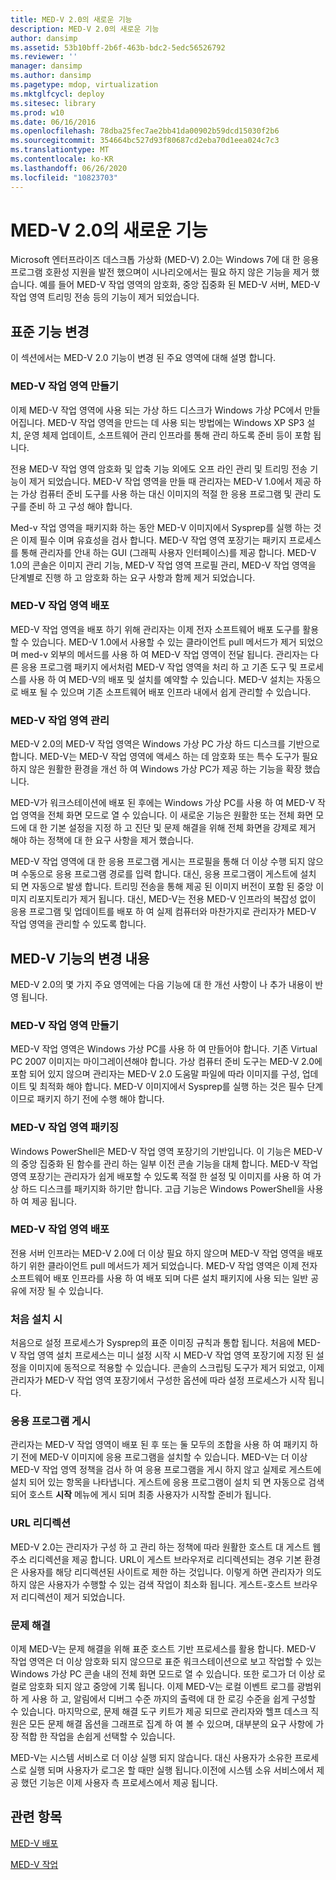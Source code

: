 ```yaml
---
title: MED-V 2.0의 새로운 기능
description: MED-V 2.0의 새로운 기능
author: dansimp
ms.assetid: 53b10bff-2b6f-463b-bdc2-5edc56526792
ms.reviewer: ''
manager: dansimp
ms.author: dansimp
ms.pagetype: mdop, virtualization
ms.mktglfcycl: deploy
ms.sitesec: library
ms.prod: w10
ms.date: 06/16/2016
ms.openlocfilehash: 78dba25fec7ae2bb41da00902b59dcd15030f2b6
ms.sourcegitcommit: 354664bc527d93f80687cd2eba70d1eea024c7c3
ms.translationtype: MT
ms.contentlocale: ko-KR
ms.lasthandoff: 06/26/2020
ms.locfileid: "10823703"
---
```

# MED-V 2.0의 새로운 기능


Microsoft 엔터프라이즈 데스크톱 가상화 (MED-V) 2.0는 Windows 7에 대 한 응용 프로그램 호환성 지원을 발전 했으며이 시나리오에서는 필요 하지 않은 기능을 제거 했습니다. 예를 들어 MED-V 작업 영역의 암호화, 중앙 집중화 된 MED-V 서버, MED-V 작업 영역 트리밍 전송 등의 기능이 제거 되었습니다.

## 표준 기능 변경


이 섹션에서는 MED-V 2.0 기능이 변경 된 주요 영역에 대해 설명 합니다.

### MED-V 작업 영역 만들기

이제 MED-V 작업 영역에 사용 되는 가상 하드 디스크가 Windows 가상 PC에서 만들어집니다. MED-V 작업 영역을 만드는 데 사용 되는 방법에는 Windows XP SP3 설치, 운영 체제 업데이트, 소프트웨어 관리 인프라를 통해 관리 하도록 준비 등이 포함 됩니다.

전용 MED-V 작업 영역 암호화 및 압축 기능 외에도 오프 라인 관리 및 트리밍 전송 기능이 제거 되었습니다. MED-V 작업 영역을 만들 때 관리자는 MED-V 1.0에서 제공 하는 가상 컴퓨터 준비 도구를 사용 하는 대신 이미지의 적절 한 응용 프로그램 및 관리 도구를 준비 하 고 구성 해야 합니다.

Med-v 작업 영역을 패키지화 하는 동안 MED-V 이미지에서 Sysprep를 실행 하는 것은 이제 필수 이며 유효성을 검사 합니다. MED-V 작업 영역 포장기는 패키지 프로세스를 통해 관리자를 안내 하는 GUI (그래픽 사용자 인터페이스)를 제공 합니다. MED-V 1.0의 콘솔은 이미지 관리 기능, MED-V 작업 영역 프로필 관리, MED-V 작업 영역을 단계별로 진행 하 고 암호화 하는 요구 사항과 함께 제거 되었습니다.

### MED-V 작업 영역 배포

MED-V 작업 영역을 배포 하기 위해 관리자는 이제 전자 소프트웨어 배포 도구를 활용할 수 있습니다. MED-V 1.0에서 사용할 수 있는 클라이언트 pull 메서드가 제거 되었으며 med-v 외부의 메서드를 사용 하 여 MED-V 작업 영역이 전달 됩니다. 관리자는 다른 응용 프로그램 패키지 에서처럼 MED-V 작업 영역을 처리 하 고 기존 도구 및 프로세스를 사용 하 여 MED-V의 배포 및 설치를 예약할 수 있습니다. MED-V 설치는 자동으로 배포 될 수 있으며 기존 소프트웨어 배포 인프라 내에서 쉽게 관리할 수 있습니다.

### MED-V 작업 영역 관리

MED-V 2.0의 MED-V 작업 영역은 Windows 가상 PC 가상 하드 디스크를 기반으로 합니다. MED-V는 MED-V 작업 영역에 액세스 하는 데 암호화 또는 특수 도구가 필요 하지 않은 원활한 환경을 개선 하 여 Windows 가상 PC가 제공 하는 기능을 확장 했습니다.

MED-V가 워크스테이션에 배포 된 후에는 Windows 가상 PC를 사용 하 여 MED-V 작업 영역을 전체 화면 모드로 열 수 있습니다. 이 새로운 기능은 원활한 또는 전체 화면 모드에 대 한 기본 설정을 지정 하 고 진단 및 문제 해결을 위해 전체 화면을 강제로 제거 해야 하는 정책에 대 한 요구 사항을 제거 했습니다.

MED-V 작업 영역에 대 한 응용 프로그램 게시는 프로필을 통해 더 이상 수행 되지 않으며 수동으로 응용 프로그램 경로를 입력 합니다. 대신, 응용 프로그램이 게스트에 설치 되 면 자동으로 발생 합니다. 트리밍 전송을 통해 제공 된 이미지 버전이 포함 된 중앙 이미지 리포지토리가 제거 됩니다. 대신, MED-V는 전용 MED-V 인프라의 복잡성 없이 응용 프로그램 및 업데이트를 배포 하 여 실제 컴퓨터와 마찬가지로 관리자가 MED-V 작업 영역을 관리할 수 있도록 합니다.

## MED-V 기능의 변경 내용


MED-V 2.0의 몇 가지 주요 영역에는 다음 기능에 대 한 개선 사항이 나 추가 내용이 반영 됩니다.

### MED-V 작업 영역 만들기

MED-V 작업 영역은 Windows 가상 PC를 사용 하 여 만들어야 합니다. 기존 Virtual PC 2007 이미지는 마이그레이션해야 합니다. 가상 컴퓨터 준비 도구는 MED-V 2.0에 포함 되어 있지 않으며 관리자는 MED-V 2.0 도움말 파일에 따라 이미지를 구성, 업데이트 및 최적화 해야 합니다. MED-V 이미지에서 Sysprep를 실행 하는 것은 필수 단계 이므로 패키지 하기 전에 수행 해야 합니다.

### MED-V 작업 영역 패키징

Windows PowerShell은 MED-V 작업 영역 포장기의 기반입니다. 이 기능은 MED-V의 중앙 집중화 된 함수를 관리 하는 일부 이전 콘솔 기능을 대체 합니다. MED-V 작업 영역 포장기는 관리자가 쉽게 배포할 수 있도록 적절 한 설정 및 이미지를 사용 하 여 가상 하드 디스크를 패키지화 하기만 합니다. 고급 기능은 Windows PowerShell을 사용 하 여 제공 됩니다.

### MED-V 작업 영역 배포

전용 서버 인프라는 MED-V 2.0에 더 이상 필요 하지 않으며 MED-V 작업 영역을 배포 하기 위한 클라이언트 pull 메서드가 제거 되었습니다. MED-V 작업 영역은 이제 전자 소프트웨어 배포 인프라를 사용 하 여 배포 되며 다른 설치 패키지에 사용 되는 일반 공유에 저장 될 수 있습니다.

### 처음 설치 시

처음으로 설정 프로세스가 Sysprep의 표준 이미징 규칙과 통합 됩니다. 처음에 MED-V 작업 영역 설치 프로세스는 미니 설정 시작 시 MED-V 작업 영역 포장기에 지정 된 설정을 이미지에 동적으로 적용할 수 있습니다. 콘솔의 스크립팅 도구가 제거 되었고, 이제 관리자가 MED-V 작업 영역 포장기에서 구성한 옵션에 따라 설정 프로세스가 시작 됩니다.

### 응용 프로그램 게시

관리자는 MED-V 작업 영역이 배포 된 후 또는 둘 모두의 조합을 사용 하 여 패키지 하기 전에 MED-V 이미지에 응용 프로그램을 설치할 수 있습니다. MED-V는 더 이상 MED-V 작업 영역 정책을 검사 하 여 응용 프로그램을 게시 하지 않고 실제로 게스트에 설치 되어 있는 항목을 나타냅니다. 게스트에 응용 프로그램이 설치 되 면 자동으로 검색 되어 호스트 **시작** 메뉴에 게시 되며 최종 사용자가 시작할 준비가 됩니다.

### URL 리디렉션

MED-V 2.0는 관리자가 구성 하 고 관리 하는 정책에 따라 원활한 호스트 대 게스트 웹 주소 리디렉션을 제공 합니다. URL이 게스트 브라우저로 리디렉션되는 경우 기본 환경은 사용자를 해당 리디렉션된 사이트로 제한 하는 것입니다. 이렇게 하면 관리자가 의도 하지 않은 사용자가 수행할 수 있는 검색 작업이 최소화 됩니다. 게스트-호스트 브라우저 리디렉션이 제거 되었습니다.

### 문제 해결

이제 MED-V는 문제 해결을 위해 표준 호스트 기반 프로세스를 활용 합니다. MED-V 작업 영역은 더 이상 암호화 되지 않으므로 표준 워크스테이션으로 보고 작업할 수 있는 Windows 가상 PC 콘솔 내의 전체 화면 모드로 열 수 있습니다. 또한 로그가 더 이상 로컬로 암호화 되지 않고 중앙에 기록 됩니다. 이제 MED-V는 로컬 이벤트 로그를 광범위 하 게 사용 하 고, 알림에서 디버그 수준 까지의 출력에 대 한 로깅 수준을 쉽게 구성할 수 있습니다. 마지막으로, 문제 해결 도구 키트가 제공 되므로 관리자와 헬프 데스크 직원은 모든 문제 해결 옵션을 그래프로 집계 하 여 볼 수 있으며, 대부분의 요구 사항에 가장 적합 한 작업을 손쉽게 선택할 수 있습니다.

MED-V는 시스템 서비스로 더 이상 실행 되지 않습니다. 대신 사용자가 소유한 프로세스로 실행 되며 사용자가 로그온 할 때만 실행 됩니다.이전에 시스템 소유 서비스에서 제공 했던 기능은 이제 사용자 측 프로세스에서 제공 됩니다.

## 관련 항목


[MED-V 배포](deployment-of-med-v.md)

[MED-V 작업](operations-for-med-v.md)

 

 





